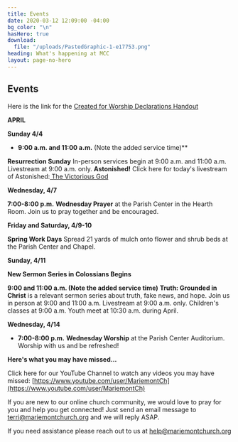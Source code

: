 ```yaml
---
title: Events
date: 2020-03-12 12:09:00 -04:00
bg_color: "\n"
hasHero: true
download:
  file: "/uploads/PastedGraphic-1-e17753.png"
heading: What's happening at MCC
layout: page-no-hero
---
```


## Events

Here is the link for the [Created for Worship Declarations Handout](https://drive.google.com/file/d/1bCTQeDUK1bBI30rwqdyiVlecur89yNSl/view?usp=sharing)


**APRIL**

**Sunday 4/4** 

* **9:00 a.m. and 11:00 a.m.** (Note the added service time)**

**Resurrection Sunday** In-person services begin at 9:00 a.m. and 11:00 a.m. Livestream at 9:00 a.m. only.
**Astonished!**
Click here for today's livestream of Astonished:[ The Victorious God](https://youtu.be/bbBhdFN99CU://) 

**Wednesday, 4/7**

**7:00-8:00 p.m.** **Wednesday Prayer** at the Parish Center in the Hearth Room. Join us to pray together and be encouraged.

**Friday and Saturday, 4/9-10**

**Spring Work Days** Spread 21 yards of mulch onto flower and shrub beds at the Parish Center and Chapel.

**Sunday, 4/11**

**New Sermon Series in Colossians Begins** 

**9:00 and 11:00 a.m. (Note the added service time)** 
**Truth: Grounded in Christ** is a relevant sermon series about truth, fake news, and hope. Join us in person at 9:00 and 11:00 a.m. Livestream at 9:00 a.m. only. Children's classes at 9:00 a.m. Youth meet at 10:30 a.m. during April.

**Wednesday, 4/14**

* **7:00-8:00 p.m.** **Wednesday Worship** at the Parish Center Auditorium.  Worship with us and be refreshed!

**Here's what you may have missed...**

Click here for our YouTube Channel to watch any videos you may have missed:
[https://www.youtube.com/user/MariemontCh](https://www.youtube.com/user/MariemontCh)

If you are new to our online church community, we would love to pray for you and help you get connected! Just send an email message to [terri@mariemontchurch.org](http://terri@mariemontchurch.org) and we will reply ASAP.

If you need assistance please reach out to us at [help@mariemontchurch.org](http://help@mariemontchurch.org)

